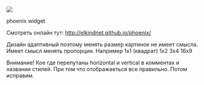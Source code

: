 <img src=http://phoenix-widget.com/static/img/logo.png>

phoenix widget

Смотреть онлайн тут: http://elkindnet.github.io/phoenix/

Дизайн адаптивный поэтому менять размер картинок не имеет смысла. Имеет смысл менять пропорции. Например 1х1 (квадрат) 1х2 3х4 16х9

Внимание!
Кое где перепутаны horizontal и vertical в комментах и названии стилей. При том что отображаеться все правильно. Потом исправим.
